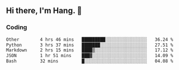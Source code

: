 ## Hi there, I'm Hang. 👋

### Coding

<!--START_SECTION:waka-->

```txt
Other        4 hrs 46 mins   █████████░░░░░░░░░░░░░░░░   36.24 %
Python       3 hrs 37 mins   ███████░░░░░░░░░░░░░░░░░░   27.51 %
Markdown     2 hrs 15 mins   ████▒░░░░░░░░░░░░░░░░░░░░   17.12 %
JSON         1 hr 51 mins    ███▓░░░░░░░░░░░░░░░░░░░░░   14.09 %
Bash         32 mins         █░░░░░░░░░░░░░░░░░░░░░░░░   04.08 %
```

<!--END_SECTION:waka-->

